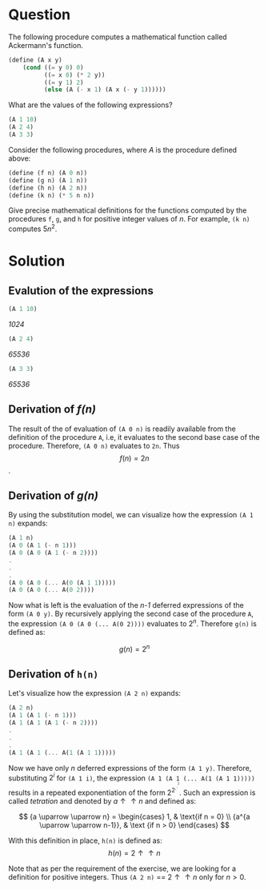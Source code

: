 Question
========
The following procedure computes a mathematical function called Ackermann's
function.
```scheme
(define (A x y)
    (cond ((= y 0) 0)
          ((= x 0) (* 2 y))
          ((= y 1) 2)
          (else (A (- x 1) (A x (- y 1))))))
```

What are the values of the following expressions?

```scheme
(A 1 10)
(A 2 4)
(A 3 3)
```

Consider the following procedures, where _A_ is the procedure defined above:

```scheme
(define (f n) (A 0 n))
(define (g n) (A 1 n))
(define (h n) (A 2 n))
(define (k n) (* 5 n n))
```

Give precise mathematical definitions for the functions computed by the
procedures `f`, `g`, and `h` for positive integer values of _n_. For example,
`(k n)` computes $`5n^2`$.

Solution
========

Evalution of the expressions
----------------------------
```scheme
(A 1 10)
```
_1024_

```scheme
(A 2 4)
```
_65536_

```scheme
(A 3 3)
```
_65536_


Derivation of _f(n)_
--------------------

The result of the of evaluation of `(A 0 n)` is readily available from the
definition of the procedure `A`, i.e, it evaluates to the second base case of
the procedure. Therefore, `(A 0 n)` evaluates to `2n`. Thus $${f(n) = 2n}$$.


Derivation of _g(n)_
--------------------

By using the substitution model, we can visualize how the expression `(A 1 n)`
expands:
```scheme
(A 1 n)
(A 0 (A 1 (- n 1)))
(A 0 (A 0 (A 1 (- n 2))))
.
.
.
(A 0 (A 0 (... A(0 (A 1 1)))))
(A 0 (A 0 (... A(0 2))))
``` 

Now what is left is the evaluation of the _n-1_ deferred expressions of the form
`(A 0 y)`. By recursively applying the second case of the procedure `A`, the
expression `(A 0 (A 0 (... A(0 2))))` evaluates to $`2^n`$. Therefore `g(n)` is
defined as: 

$${g(n) = 2^n}$$


Derivation of `h(n)`
--------------------
Let's visualize how the expression `(A 2 n)` expands:

```scheme
(A 2 n)
(A 1 (A 1 (- n 1)))
(A 1 (A 1 (A 1 (- n 2))))
.
.
.
(A 1 (A 1 (... A(1 (A 1 1)))))
``` 

Now we have only _n_ deferred expressions of the form `(A 1 y)`. Therefore,
substituting $`2^i`$ for `(A 1 i)`, the expression `(A 1 (A 1 (... A(1 (A 1 1)))))`
results in a repeated exponentiation of the form $`{2^{2^{.^{.^{^{2}}}}}}`$.
Such an expression is called _tetration_ and denoted by $`{a \uparrow \uparrow n}`$
and defined as:

$$
    {a \uparrow \uparrow n} =
    \begin{cases}
    1, & \text{if n = 0} \\
    {a^{a \uparrow \uparrow n-1}}, & \text {if n > 0}
    \end{cases}
$$ 

With this definition in place, `h(n)` is defined as:
$${h(n) = {2 \uparrow \uparrow n}}$$

Note that as per the requirement of the exercise, we are looking for a definition
for positive integers. Thus `(A 2 n)` == $`{2 \uparrow \uparrow n}`$ only for
$`{n > 0}`$.
